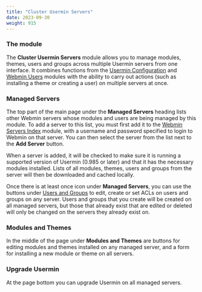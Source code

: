 ```yaml
---
title: "Cluster Usermin Servers"
date: 2023-09-30
weight: 915
---
```


### The module
The **Cluster Usermin Servers** module allows you to manage modules, themes, users and groups across multiple Usermin servers from one interface. It combines functions from the [Usermin Configuration](/docs/modules/usermin-configuration) and [Webmin Users](/docs/modules/webmin-users) modules with the ability to carry out actions (such as installing a theme or creating a user) on multiple servers at once.

### Managed Servers
 
The top part of the main page under the **Managed Servers** heading lists other Webmin servers whose modules and users are being managed by this module. To add a server to this list, you must first add it to the [Webmin Servers Index](/docs/modules/webmin-servers-index) module, with a username and password specified to login to Webmin on that server. You can then select the server from the list next to the **Add Server** button.

When a server is added, it will be checked to make sure it is running a supported version of Usermin (0.985 or later) and that it has the necessary modules installed. Lists of all modules, themes, users and groups from the server will then be downloaded and cached locally.

Once there is at least once icon under **Managed Servers**, you can use the buttons under [Users and Groups](/docs/modules/users-and-groups) to edit, create or set ACLs on users and groups on any server. Users and groups that you create will be created on all managed servers, but those that already exist that are edited or deleted will only be changed on the servers they already exist on.

### Modules and Themes
 
In the middle of the page under **Modules and Themes** are buttons for editing modules and themes installed on any managed server, and a form for installing a new module or theme on all servers. 

 ### Upgrade Usermin
 
At the page bottom you can upgrade Usermin on all managed servers.

